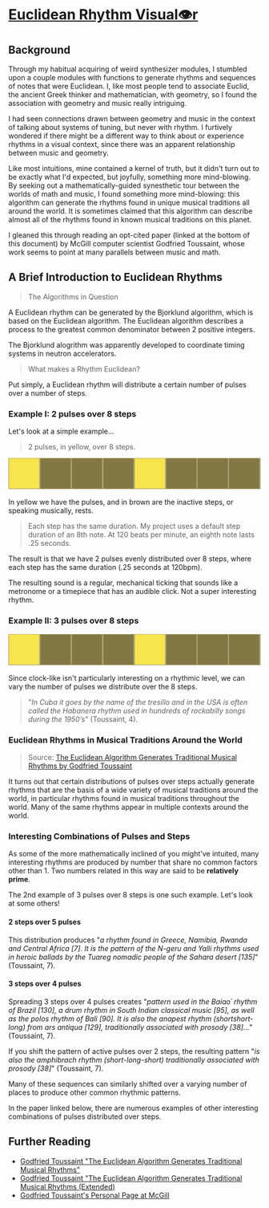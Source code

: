 # [Euclidean Rhythm Visual👁r](https://superbuggy.github.io/euclidean-rhythm-visualizer/)

## Background

Through my habitual acquiring of weird synthesizer modules, I stumbled upon a couple modules with functions to generate rhythms and sequences of notes that were Euclidean. I, like most people tend to associate Euclid, the ancient Greek thinker and mathematician, with geometry, so I found the association with geometry and music really intriguing.

I had seen connections drawn between geometry and music in the context of talking about systems of tuning, but never with rhythm. I furtively wondered if there might be a different way to think about or experience rhythms in a visual context, since there was an apparent relationship between music and geometry.

Like most intuitions, mine contained a kernel of truth, but it didn't turn out to be exactly what I'd expected, but joyfully, something more mind-blowing. By seeking out a mathematically-guided synesthetic tour between the worlds of math and music, I found something more mind-blowing: this algorithm can generate the rhythms found in unique musical traditions all around the world. It is sometimes claimed that this algorithm can describe almost all of the rhythms found in known musical traditions on this planet.

I gleaned this through reading an opt-cited paper (linked at the bottom of this document) by McGill computer scientist Godfried Toussaint, whose work seems to point at many parallels between music and math.

## A Brief Introduction to Euclidean Rhythms

> The Algorithms in Question

A Euclidean rhythm can be generated by the Bjorklund algorithm, which is based on the Euclidean algorithm. The Euclidean algorithm describes a process to the greatest common denominator between 2 positive integers.

The Bjorklund alogrithm was apparently developed to coordinate timing systems in neutron accelerators.

> What makes a Rhythm Euclidean?

Put simply, a Euclidean rhythm will distribute a certain number of pulses over a number of steps.

### Example I: 2 pulses over 8 steps

Let's look at a simple example...

> 2 pulses, in yellow, over 8 steps.

![X---X---](./images/euclid2-8.jpg)

In yellow we have the pulses, and in brown are the inactive steps, or speaking musically, rests.

> Each step has the same duration. My project uses a default step duration of an 8th note. At 120 beats per minute, an eighth note lasts .25 seconds.

The result is that we have 2 pulses evenly distributed over 8 steps, where each step has the same duration (.25 seconds at 120bpm).

The resulting sound is a regular, mechanical ticking that sounds like a metronome or a timepiece that has an audible click. Not a super interesting rhythm.

### Example II: 3 pulses over 8 steps

![X--X--X-](./images/euclid2-8.jpg)

Since clock-like isn't particularly interesting on a rhythmic level, we can vary the number of pulses we distribute over the 8 steps.

> "*In Cuba it goes by the name of the tresillo and in the USA is often called the Habanera rhythm used in hundreds of rockabilly songs during the 1950’s*" (Toussaint, 4).

### Euclidean Rhythms in Musical Traditions Around the World

> Source: [The Euclidean Algorithm Generates Traditional Musical Rhythms by Godfried Toussaint](http://cgm.cs.mcgill.ca/~godfried/publications/banff-extended.pdf)

It turns out that certain distributions of pulses over steps actually generate rhythms that are the basis of a wide variety of musical traditions around the world, in particular rhythms found in musical traditions throughout the world. Many of the same rhythms appear in multiple contexts around the world.

### Interesting Combinations of Pulses and Steps

As some of the more mathematically inclined of you might've intuited, many interesting rhythms are produced by number that share no common factors other than 1. Two numbers related in this way are said to be **relatively prime**. 

The 2nd example of 3 pulses over 8 steps is one such example. Let's look at some others!

#### 2 steps over 5 pulses

This distribution produces "*a rhythm found in Greece, Namibia, Rwanda and Central Africa [7]. It is the pattern of the N-geru and Yalli rhythms used in heroic ballads by the Tuareg nomadic people of the Sahara desert [135]*" (Toussaint, 7).

#### 3 steps over 4 pulses

Spreading 3 steps over 4 pulses creates "*pattern used in the Baiao´ rhythm of Brazil [130], a drum rhythm in South Indian classical music [95], as well as the polos rhythm of Bali [90]. It is also the anapest rhythm (shortshort-long) from ars antiqua [129], traditionally associated with prosody [38]...*" (Toussaint, 7).

If you shift the pattern of active pulses over 2 steps, the resulting pattern "*is also the amphibrach rhythm (short-long-short) traditionally associated with prosody [38]*" (Toussaint, 7).

Many of these sequences can similarly shifted over a varying number of places to produce other common rhythmic patterns.

In the paper linked below, there are numerous examples of other interesting combinations of pulses distributed over steps.

## Further Reading

* [Godfried Toussaint "The Euclidean Algorithm Generates Traditional Musical Rhythms"](http://cgm.cs.mcgill.ca/~godfried/publications/banff.pdf)
* [Godfried Toussaint "The Euclidean Algorithm Generates Traditional Musical Rhythms (Extended)](http://cgm.cs.mcgill.ca/~godfried/publications/banff-extended.pdf)
* [Godfried Toussaint's Personal Page at McGill](http://cgm.cs.mcgill.ca/~godfried/rhythm-and-mathematics.html)
